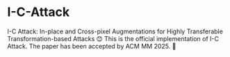 # I-C-Attack
I-C Attack: In-place and Cross-pixel Augmentations for Highly Transferable Transformation-based Attacks
😊 This is the official implementation of I-C Attack. The paper has been accepted by ACM MM 2025. 🙌
